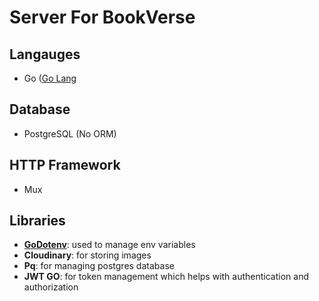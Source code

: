 # Server For BookVerse

## Langauges

- Go ([Go Lang](https://go.dev)

## Database

- PostgreSQL (No ORM)

## HTTP Framework

- Mux

## Libraries
- **[GoDotenv](https://github.com/joho/godotenv)**: used to manage env variables
- **Cloudinary**: for storing images
- **Pq**: for managing postgres database
- **JWT GO**: for token management which helps with authentication and authorization
  
